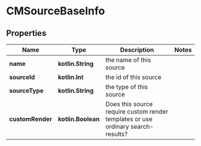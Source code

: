 
# CMSourceBaseInfo

## Properties
Name | Type | Description | Notes
------------ | ------------- | ------------- | -------------
**name** | **kotlin.String** | the name of this source | 
**sourceId** | **kotlin.Int** | the id of this source | 
**sourceType** | **kotlin.String** | the type of this source | 
**customRender** | **kotlin.Boolean** | Does this source require custom render templates or use ordinary search-results? | 




